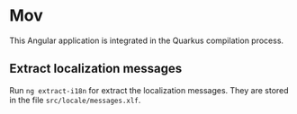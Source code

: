 # Mov

This Angular application is integrated in the Quarkus compilation process.


## Extract localization messages

Run `ng extract-i18n` for extract the localization messages. They are stored in the file `src/locale/messages.xlf`.